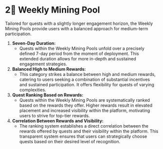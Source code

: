 # 2⃣ Weekly Mining Pool

Tailored for quests with a slightly longer engagement horizon, the Weekly Mining Pools provide users with a balanced approach for medium-term participation.



1. **Seven-Day Duration:**
   * Quests within the Weekly Mining Pools unfold over a precisely defined 7-day period from the moment of deployment. This extended duration allows for more in-depth and sustained engagement strategies.
2. **Balanced High to Medium Rewards:**
   * This category strikes a balance between high and medium rewards, catering to users seeking a combination of substantial incentives and sustained participation. It offers flexibility for quests of varying complexities.
3. **Quest Ranking Based on Rewards:**
   * Quests within the Weekly Mining Pools are systematically ranked based on the rewards they offer. Higher rewards result in elevated placement and increased visibility within the platform, motivating users to strive for top-tier rewards.
4. **Correlation Between Rewards and Visibility:**
   * The ranking system establishes a direct correlation between the rewards offered by quests and their visibility within the platform. This transparent system ensures that users can strategically choose quests based on their desired level of recognition.
